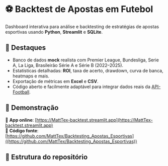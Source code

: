 # ⚽ Backtest de Apostas em Futebol

Dashboard interativa para análise e backtesting de estratégias de apostas esportivas usando **Python**, **Streamlit** e **SQLite**.

## 🌟 Destaques
- Banco de dados **mock** realista com Premier League, Bundesliga, Serie A, La Liga, Brasileirão Série A e Série B (2022–2025).
- Estatísticas detalhadas: **ROI**, taxa de acerto, drawdown, curva de banca, heatmaps e mais.
- Exportação de métricas em **Excel** e **CSV**.
- Código aberto e facilmente adaptável para integrar dados reais da [API-Football](https://www.api-football.com/).

## 🚀 Demonstração
🔗 **App online**: [https://MattTex-backtest.streamlit.app](https://MattTex-backtest.streamlit.app)  
📂 **Código fonte**: [https://github.com/MattTex/Backtesting_Apostas_Esportivas]((https://github.com/MattTex/Backtesting_Apostas_Esportivas))

## 📂 Estrutura do repositório

